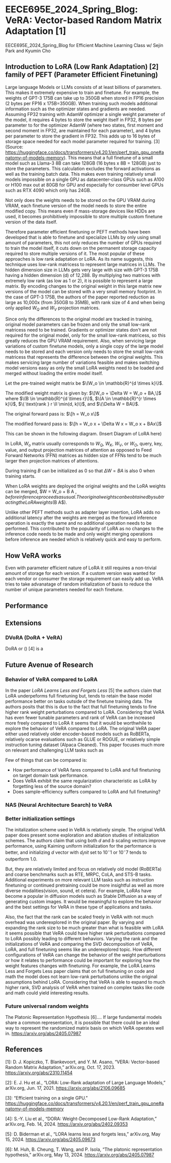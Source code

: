# EECE695E_2024_Spring_Blog: VeRA: Vector-based Random Matrix Adaptation [1]
EECE695E_2024_Spring_Blog for Efficient Machine Learning Class w/ Sejin Park and Kyumin Cho

## Introduction to LoRA (Low Rank Adaptation) [2] family of PEFT (Parameter Efficient Finetuning)
Large language Models or LLMs consists of at least billions of parameters. This makes it extremely expensive to train and finetune. For example, the weights of GPT-3 175B can take up to 350GB when stored in FP16 precision (2 bytes per FP16 x 175B=350GB). When training such models additional information such as the optimizer states and gradients are needed. Assuming FP32 training with AdamW optimizer a single weight parameter of the model, it requires 4 bytes to store the weight itself in FP32, 8 bytes per parameter to for the optimizer AdamW (where two states, first moment and second moment in FP32, are maintained for each parameter), and 4 bytes per parameter to store the gradient in FP32. This adds up to 16 bytes of storage space needed for each model parameter required for training. [3] (Source: https://huggingface.co/docs/transformers/v4.20.1/en/perf_train_gpu_one#anatomy-of-models-memory). This means that a full finetune of a small model such as Llama-3 8B can take 128GB (16 bytes x 8B = 128GB) just to store the parameters. This calculation excludes the forward activations as well as the training batch data. This makes even training relatively small models impossible on a single GPU as datacenter-class GPUs such as A100 or H100 max out at 80GB for GPU and especially for consumber level GPUs such as RTX 4090 which only has 24GB.

Not only does the weights needs to be stored on the GPU VRAM during VRAM, each finetune version of the model needs to store the entire modified copy. This means even if mass-storage devices like HDDs are used, it becomes prohibitively impossible to store multiple custom finetune version of the data itself.

Therefore parameter efficient finetuning or PEFT methods have been developed that is able to finetune and specialize LLMs by only using small amount of parameters, this not only reduces the number of GPUs required to train the model itself, it cuts down on the permanent storage capacity required to store multiple versions of it. The most popular of these approaches is low rank adaptation or LoRA. As its name suggests, this technique uses low-rank matricess to represent large matrices in LLMs. The hidden dimension size in LLMs gets very large with size with GPT-3 175B having a hidden dimension (d) of 12,288. By multiplying two matrices with extremely low rank (as low as 1 or 2), it is possible to represent a large matrix. By encoding changes to the original weight in this large matrix new versions of the model can be stored with a very small memory footprint. In the case of GPT-3 175B, the authors of the paper reported reduction as large as 10,000x (from 350GB to 35MB), with rank size of 4 and when being only applied $W_Q$ and $W_V$ projection matrices.

Since only the differences to the original model are tracked in training, original model parameters can be frozen and only the small low-rank matricess need to be trained. Gradients or optimizer states don't are not required for the original model, only for the small low-rank matricess, so this greatly reduces the GPU VRAM requirement. Also, when servicing large variations of custom finetune models, only a single copy of the large model needs to be stored and each version only needs to store the small low-rank matricess that represents the difference between the original weights. This makes servicing large number of variations feasible and makes switching model versions easy as only the small LoRA weights need to be loaded and merged without loading the entire model itself.

Let the pre-trained weight matrix be $\(W_o \in \mathbb{R}^{d \times k}\)$.

The modified weight matrix is given by:
$\[W_o + \Delta W = W_o + BA,\]$
where $\(B \in \mathbb{R}^{d \times r}\)$, $\(A \in \mathbb{R}^{r \times k}\)$, $\( \text{rank } r \ll \min(d, k)\)$, and $\(\Delta W = BA\)$.

The original forward pass is:
$\[h = W_o x\]$

The modified forward pass is:
$\[h = W_o x + \Delta W x = W_o x + BAx\]$

This can be shown in the following diagram.
(Insert Diagram of LoRA here)

In LoRA, $W_o$ matrix usually corresponds to $W_Q$, $W_K$, $W_V$, or $W_O$, query, key, value, and output projection matrices of attention as opposed to Feed Forward Networks (FFN) matrices as hidden size of FFNs tend to be much larger then projection matrices of attentions. 

During training $B$ can be initialized as 0 so that $\Delta W = B A$ is also 0 when training starts.

When LoRA weights are deployed the original weights and the LoRA weights can be merged, $W = W_o + B A $, before inference proceeds as usual. The original weights can be obtained by subtracting the LoRA weights ($B A$).

Unlike other PEFT methods such as adapter layer insertion, LoRA adds no additional latency after the weights are merged as the forward inference operation is exactly the same and no additional operation needs to be performed. This contributed to the popularity of LoRA as no changes to the inference code needs to be made and only weight merging operations before inference are needed which is relatively quick and easy to perform.


## How VeRA works
Even with parameter efficient nature of LoRA it still requires a non-trivial amount of storage for each version. If a custom version was wanted for each vendor or consumer the storage requirement can easily add up. VeRA tries to take advanatage of random initialization of basis to reduce the number of unique parameters needed for each finetune.

## Performance 

## Extensions

### DVoRA (DoRA + VeRA)
DoRA or () [4] is a 

## Future Avenue of Research

### Behavior of VeRA compared to LoRA
In the paper *LoRA Learns Less and Forgets Less* [5] the authors claim that LoRA underpeforms full finetuning but, tends to retain the base model performance better on tasks outside of the finetune training data. The authors posits that this is due to the fact that full finetuning tends to fine higher rank weight perturbations compared to LoRA. Considering that VeRA has even fewer tunable parameters and rank of VeRA can be increased more freely compared to LoRA it seems that it would be worthwhile to explore the behavior of VeRA compared to LoRA. The original VeRA paper either used relatively older encoder-based models such as RoBERTa, relatively ocarse evaluations such as GLUE or ROGUE, or relatively simple instruction tuning dataset (Alpaca Cleaned). This paper focuses much more on relevant and challenging LLM tasks such as 

Few of things that can be compared is: 
- How performance of VeRA fares compared to LoRA and full finetuning on target domain task performance.
- Does VeRA exhibit the same regularization characteristic as LoRA by forgetting less of the source domain?
- Does sample-efficiency suffers compared to LoRA and full finetuning?

### NAS (Neural Architecture Search) to VeRA


### Better initialization settings
The initalization scheme used in VeRA is relatively simple. The original VeRA paper does present some exploration and ablation studies of initialization schemes. The authors claim that using both $d$ and $b$ scaling vectors improve performance, using Kaiming uniform initialization for the performance is better, and initializing $d$ vector with $d_init$ set to $10^-1$ or $10^-7$ tends to outperform 1.0. 

But, they are relatively limited and focus on relatively old model (RoBERTa) and coarse benchmarks such as RTE, MRPC, CoLA, and STS-B tasks. Additional experiments on more relevant LLM tasks such as instruction finetuning or continued pretraining could be more insightful as well as more diverse modalities(vision, sound, et cetera). For example, LoRAs have become a popular in diffusion models such as Stable Diffusion as a way of generating custom images. It would be meaningful to explore the behavior and the best settings for VeRA in these type of applications and tasks.

Also, the fact that the rank can be scaled freely in VeRA with not much overhead was underexplored in the original paper. By varying and expanding the rank size to be much greater than what is feasible with LoRA it seems possible that VeRA could have higher rank perturbations compared to LoRA possibly leading to different behaviors. Varying the rank and the initializations of VeRA and comparing the SVD decomposition of VeRA, LoRA, and full finetuning seems like an underexplored topic. How different configurations of VeRA can change the behavior of the weight perturbations or how it relates to performance could be important for exploring how the weight features changes with finetuning. For example, the LoRA Learns Less and Forgets Less paper claims that on full finetuning on code and math the model does not learn low-rank perturbations unlike the original assumptions behind LoRA. Considering that VeRA is able to expand to much higher rank, SVD analysis of VeRA when trained on complex tasks like code and math could yield interesting results.


### Future universal random weights 
The Platonic Representation Hypothesis [6].... If large fundamental models share a common representation, it is possible that there could be an ideal way to represent the randomized matrix basis on which VeRA operates well in.
https://arxiv.org/abs/2405.07987 


## References
[1]: D. J. Kopiczko, T. Blankevoort, and Y. M. Asano, “VERA: Vector-based Random Matrix Adaptation,” arXiv.org, Oct. 17, 2023. https://arxiv.org/abs/2310.11454

[2]: E. J. Hu et al., “LORA: Low-Rank adaptation of Large Language Models,” arXiv.org, Jun. 17, 2021. https://arxiv.org/abs/2106.09685

[3]: “Efficient training on a single GPU.” https://huggingface.co/docs/transformers/v4.20.1/en/perf_train_gpu_one#anatomy-of-models-memory

[4]: S.-Y. Liu et al., “DORA: Weight-Decomposed Low-Rank Adaptation,” arXiv.org, Feb. 14, 2024. https://arxiv.org/abs/2402.09353

[5]: D. Biderman et al., “LORA learns less and forgets less,” arXiv.org, May 15, 2024. https://arxiv.org/abs/2405.09673

[6]: M. Huh, B. Cheung, T. Wang, and P. Isola, “The platonic representation hypothesis,” arXiv.org, May 13, 2024. https://arxiv.org/abs/2405.07987
